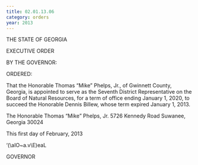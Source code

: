 ```yaml
---
title: 02.01.13.06
category: orders
year: 2013
---
```

 

THE STATE OF GEORGIA

EXECUTIVE ORDER

BY THE GOVERNOR:

ORDERED:

That the Honorable Thomas “Mike” Phelps, Jr., of Gwinnett
County, Georgia, is appointed to serve as the Seventh District
Representative on the Board of Natural Resources, for a term of
office ending January 1, 2020, to succeed the Honorable Dennis
Billew, whose term expired January 1, 2013.

The Honorable Thomas “Mike” Phelps, Jr.
5726 Kennedy Road
Suwanee, Georgia 30024

This first day of February, 2013

‘(\aIO~a.v\E)eaL

GOVERNOR

